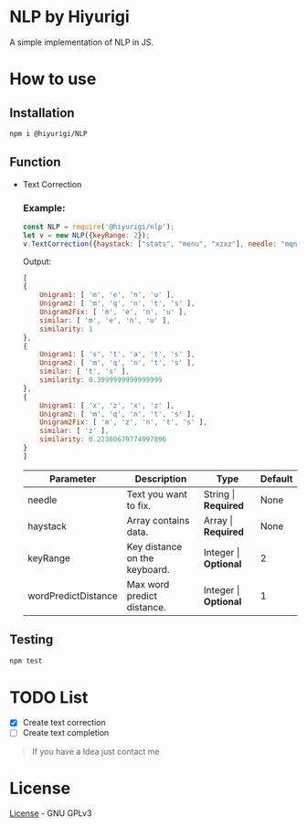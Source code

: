 # NLP by Hiyurigi
A simple implementation of NLP in JS.

# How to use
## Installation
```bash
npm i @hiyurigi/NLP
```
## Function
- Text Correction
  ### Example:
    ```javascript
    const NLP = require('@hiyurigi/nlp');
    let v = new NLP({keyRange: 2});
    v.TextCorrection({haystack: ["stats", "menu", "xzxz"], needle: "mqnts"});
    ```
    Output:
    ```javascript
    [
    {
        Unigram1: [ 'm', 'e', 'n', 'u' ],
        Unigram2: [ 'm', 'q', 'n', 't', 's' ],
        Unigram2Fix: [ 'm', 'e', 'n', 'u' ],
        similar: [ 'm', 'e', 'n', 'u' ],
        similarity: 1
    },
    {
        Unigram1: [ 's', 't', 'a', 't', 's' ],
        Unigram2: [ 'm', 'q', 'n', 't', 's' ],
        similar: [ 't', 's' ],
        similarity: 0.3999999999999999
    },
    {
        Unigram1: [ 'x', 'z', 'x', 'z' ],
        Unigram2: [ 'm', 'q', 'n', 't', 's' ],
        Unigram2Fix: [ 'm', 'z', 'n', 't', 's' ],
        similar: [ 'z' ],
        similarity: 0.22360679774997896
    }
    ]
    ```
    |Parameter|Description|Type|Default|
    |---------|-----------|----|-------|
    |needle| Text you want to fix.| String \| **Required** | None |
    |haystack| Array contains data.| Array \| **Required**| None |
    |keyRange| Key distance on the keyboard.| Integer \| **Optional** | 2 |
    |wordPredictDistance| Max word predict distance. | Integer \| **Optional** | 1 |

## Testing
```bash
npm test
```

# TODO List
- [x] Create text correction
- [ ] Create text completion

> If you have a Idea just contact me

# License
[License](COPYING) - GNU GPLv3

